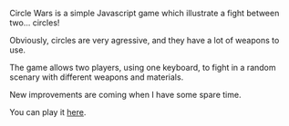 Circle Wars is a simple Javascript game which illustrate a fight between two... circles!

Obviously, circles are very agressive, and they have a lot of weapons to use.

The game allows two players, using one keyboard, to fight in a random scenary with different weapons and materials.

New improvements are coming when I have some spare time.

You can play it [here](http://hhaamm.webuda.com/circle/).
